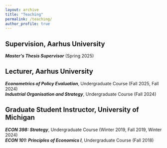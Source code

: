 ```yaml
---
layout: archive
title: "Teaching"
permalink: /teaching/
author_profile: true
---
```


## Supervision, Aarhus University
***Master's Thesis Supervisor*** (Spring 2025)

## Lecturer, Aarhus University

***Econometrics of Policy Evaluation***, Undergraduate Course (Fall 2025, Fall 2024)\
***Industrial Organisation and Strategy***, Undergraduate Course (Fall 2024)

## Graduate Student Instructor, University of Michigan

***ECON 398: Strategy***, Undergraduate Course (Winter 2019, Fall 2019, Winter 2024)\
***ECON 101: Principles of Economics I***, Undergraduate Course (Fall 2018)
